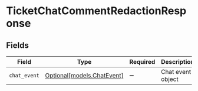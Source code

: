 # TicketChatCommentRedactionResponse


## Fields

| Field                                                | Type                                                 | Required                                             | Description                                          |
| ---------------------------------------------------- | ---------------------------------------------------- | ---------------------------------------------------- | ---------------------------------------------------- |
| `chat_event`                                         | [Optional[models.ChatEvent]](../models/chatevent.md) | :heavy_minus_sign:                                   | Chat event object                                    |